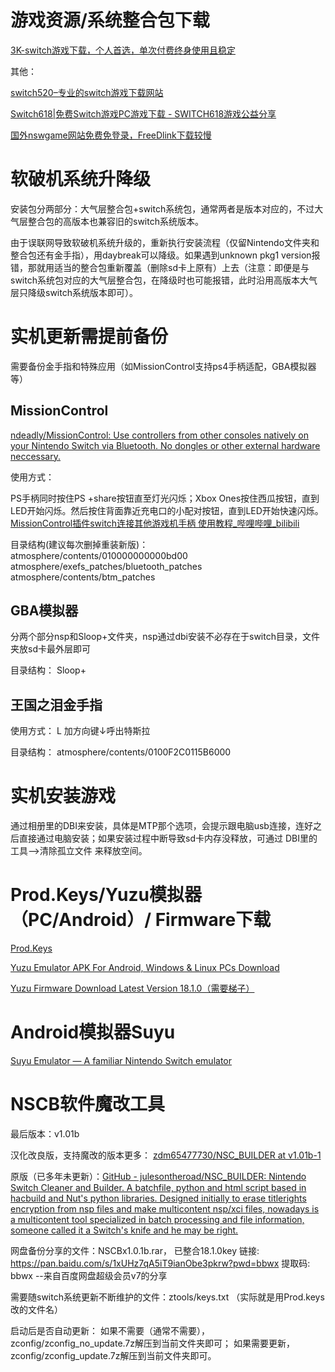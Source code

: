 # 游戏资源/系统整合包下载

[3K-switch游戏下载，个人首选，单次付费终身使用且稳定](https://www.3kns.com/portal.php)

其他：

[switch520–专业的switch游戏下载网站](https://www.520switch.com/)

[Switch618|免费Switch游戏PC游戏下载 - SWITCH618游戏公益分享](https://www.switch618.com/)

[国外nswgame网站免费免登录，FreeDlink下载较慢](https://nswgame.com/)

# 软破机系统升降级

安装包分两部分：大气层整合包+switch系统包，通常两者是版本对应的，不过大气层整合包的高版本也兼容旧的switch系统版本。

由于误联网导致软破机系统升级的，重新执行安装流程（仅留Nintendo文件夹和整合包还有金手指），用daybreak可以降级。如果遇到unknown pkg1 version报错，那就用适当的整合包重新覆盖（删除sd卡上原有）上去（注意：即便是与switch系统包对应的大气层整合包，在降级时也可能报错，此时沿用高版本大气层只降级switch系统版本即可）。

# 实机更新需提前备份

需要备份金手指和特殊应用（如MissionControl支持ps4手柄适配，GBA模拟器等）

## MissionControl

[ndeadly/MissionControl: Use controllers from other consoles natively on your Nintendo Switch via Bluetooth. No dongles or other external hardware neccessary.](https://github.com/ndeadly/MissionControl)

使用方式：

PS手柄同时按住PS +share按钮直至灯光闪烁；Xbox Ones按住西瓜按钮，直到LED开始闪烁。然后按住背面靠近充电口的小配对按钮，直到LED开始快速闪烁。
[MissionControl插件switch连接其他游戏机手柄 使用教程_哔哩哔哩_bilibili](https://www.bilibili.com/video/av380521186/?vd_source=563d44869c3ecebb1867233573d16b7b)

目录结构(建议每次删掉重装新版)：
atmosphere/contents/010000000000bd00
atmosphere/exefs_patches/bluetooth_patches
atmosphere/contents/btm_patches

## GBA模拟器

分两个部分nsp和Sloop+文件夹，nsp通过dbi安装不必存在于switch目录，文件夹放sd卡最外层即可

目录结构：
Sloop+

## 王国之泪金手指

使用方式：
L 加方向键↓呼出特斯拉

目录结构：
atmosphere/contents/0100F2C0115B6000

# 实机安装游戏

通过相册里的DBI来安装，具体是MTP那个选项，会提示跟电脑usb连接，连好之后直接通过电脑安装；如果安装过程中断导致sd卡内存没释放，可通过 DBI里的工具-->清除孤立文件 来释放空间。

# Prod.Keys/Yuzu模拟器（PC/Android）/ Firmware下载

[Prod.Keys](https://emuyuzu.com/prod-keys/)

[Yuzu Emulator APK For Android, Windows & Linux PCs Download](https://emuyuzu.com/emulator-download/)

[Yuzu Firmware Download Latest Version 18.1.0（需要梯子）](https://emuyuzu.com/yuzu-firmware/)

# Android模拟器Suyu

[Suyu Emulator — A familiar Nintendo Switch emulator](https://suyu.dev/)

# NSCB软件魔改工具

最后版本：v1.01b

汉化改良版，支持魔改的版本更多：
[zdm65477730/NSC_BUILDER at v1.01b-1](https://github.com/zdm65477730/NSC_BUILDER/tree/v1.01b-1)

原版（已多年未更新）：[GitHub - julesontheroad/NSC_BUILDER: Nintendo Switch Cleaner and Builder. A batchfile, python and html script based in hacbuild and Nut's python libraries. Designed initially to erase titlerights encryption from nsp files and make multicontent nsp/xci files, nowadays is a multicontent tool specialized in batch processing and file information, someone called it a Switch's knife and he may be right.](https://github.com/julesontheroad/NSC_BUILDER)

网盘备份分享的文件：NSCBx1.0.1b.rar， 已整合18.1.0key
链接: https://pan.baidu.com/s/1xUHz7qA5iT9ianObe3pkrw?pwd=bbwx 提取码: bbwx 
--来自百度网盘超级会员v7的分享

需要随switch系统更新不断维护的文件：ztools/keys.txt  （实际就是用Prod.keys改的文件名）

启动后是否自动更新：
如果不需要（通常不需要），zconfig/zconfig_no_update.7z解压到当前文件夹即可；
如果需要更新，zconfig/zconfig_update.7z解压到当前文件夹即可。


